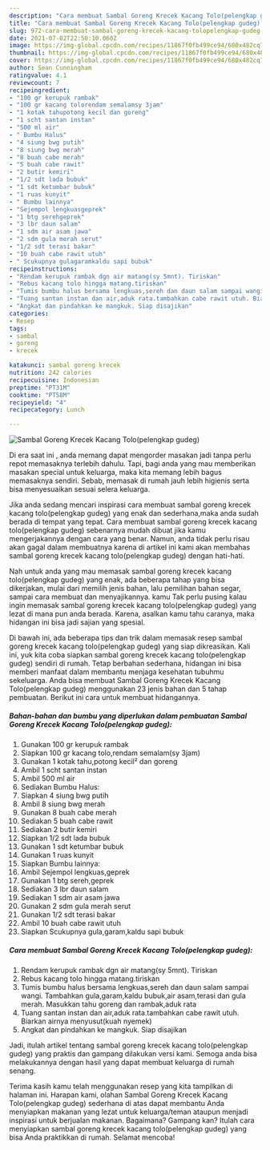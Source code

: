 ```yaml
---
description: "Cara membuat Sambal Goreng Krecek Kacang Tolo(pelengkap gudeg) yang enak Untuk Jualan"
title: "Cara membuat Sambal Goreng Krecek Kacang Tolo(pelengkap gudeg) yang enak Untuk Jualan"
slug: 972-cara-membuat-sambal-goreng-krecek-kacang-tolopelengkap-gudeg-yang-enak-untuk-jualan
date: 2021-07-02T22:50:10.060Z
image: https://img-global.cpcdn.com/recipes/11867f0fb499ce94/680x482cq70/sambal-goreng-krecek-kacang-tolopelengkap-gudeg-foto-resep-utama.jpg
thumbnail: https://img-global.cpcdn.com/recipes/11867f0fb499ce94/680x482cq70/sambal-goreng-krecek-kacang-tolopelengkap-gudeg-foto-resep-utama.jpg
cover: https://img-global.cpcdn.com/recipes/11867f0fb499ce94/680x482cq70/sambal-goreng-krecek-kacang-tolopelengkap-gudeg-foto-resep-utama.jpg
author: Sean Cunningham
ratingvalue: 4.1
reviewcount: 7
recipeingredient:
- "100 gr kerupuk rambak"
- "100 gr kacang tolorendam semalamsy 3jam"
- "1 kotak tahupotong kecil dan goreng"
- "1 scht santan instan"
- "500 ml air"
- " Bumbu Halus"
- "4 siung bwg putih"
- "8 siung bwg merah"
- "8 buah cabe merah"
- "5 buah cabe rawit"
- "2 butir kemiri"
- "1/2 sdt lada bubuk"
- "1 sdt ketumbar bubuk"
- "1 ruas kunyit"
- " Bumbu lainnya"
- "Sejempol lengkuasgeprek"
- "1 btg serehgeprek"
- "3 lbr daun salam"
- "1 sdm air asam jawa"
- "2 sdm gula merah serut"
- "1/2 sdt terasi bakar"
- "10 buah cabe rawit utuh"
- " Scukupnya gulagaramkaldu sapi bubuk"
recipeinstructions:
- "Rendam kerupuk rambak dgn air matang(sy 5mnt). Tiriskan"
- "Rebus kacang tolo hingga matang.tiriskan"
- "Tumis bumbu halus bersama lengkuas,sereh dan daun salam sampai wangi. Tambahkan gula,garam,kaldu bubuk,air asam,terasi dan gula merah. Masukkan tahu goreng dan rambak,aduk rata"
- "Tuang santan instan dan air,aduk rata.tambahkan cabe rawit utuh. Biarkan airnya menyusut(kuah nyemek)"
- "Angkat dan pindahkan ke mangkuk. Siap disajikan"
categories:
- Resep
tags:
- sambal
- goreng
- krecek

katakunci: sambal goreng krecek 
nutrition: 242 calories
recipecuisine: Indonesian
preptime: "PT31M"
cooktime: "PT58M"
recipeyield: "4"
recipecategory: Lunch

---
```



![Sambal Goreng Krecek Kacang Tolo(pelengkap gudeg)](https://img-global.cpcdn.com/recipes/11867f0fb499ce94/680x482cq70/sambal-goreng-krecek-kacang-tolopelengkap-gudeg-foto-resep-utama.jpg)

Di era  saat ini , anda memang dapat mengorder masakan jadi tanpa perlu repot memasaknya terlebih dahulu. Tapi, bagi anda yang mau memberikan masakan special untuk keluarga, maka kita memang lebih bagus memasaknya sendiri. Sebab, memasak di rumah jauh lebih higienis serta bisa menyesuaikan sesuai selera keluarga.

Jika anda sedang mencari inspirasi cara membuat sambal goreng krecek kacang tolo(pelengkap gudeg) yang enak dan sederhana,maka anda sudah berada di tempat yang tepat. Cara membuat sambal goreng krecek kacang tolo(pelengkap gudeg)  sebenarnya mudah dibuat jika kamu mengerjakannya dengan cara yang benar. Namun, anda tidak perlu risau akan gagal dalam membuatnya 
karena di artikel ini kami akan membahas sambal goreng krecek kacang tolo(pelengkap gudeg) dengan hati-hati.  



Nah untuk anda yang mau memasak sambal goreng krecek kacang tolo(pelengkap gudeg) yang enak, ada beberapa tahap yang bisa dikerjakan, mulai dari memilih jenis bahan, lalu pemilihan bahan segar, sampai cara membuat dan menyajikannya. kamu Tak perlu pusing kalau ingin memasak sambal goreng krecek kacang tolo(pelengkap gudeg) yang lezat di mana pun anda berada. Karena, asalkan kamu  tahu caranya, maka hidangan ini bisa jadi sajian yang spesial.

Di bawah ini, ada beberapa tips dan trik dalam memasak resep sambal goreng krecek kacang tolo(pelengkap gudeg) yang siap dikreasikan. Kali ini, yuk kita coba siapkan sambal goreng krecek kacang tolo(pelengkap gudeg) sendiri di rumah. Tetap berbahan sederhana, hidangan ini bisa memberi manfaat dalam membantu menjaga kesehatan tubuhmu sekeluarga. Anda bisa membuat Sambal Goreng Krecek Kacang Tolo(pelengkap gudeg) menggunakan 23 jenis bahan dan 5 tahap pembuatan. Berikut ini cara untuk membuat hidangannya.

<!--inarticleads1-->

##### Bahan-bahan dan bumbu yang diperlukan dalam pembuatan Sambal Goreng Krecek Kacang Tolo(pelengkap gudeg):

1. Gunakan 100 gr kerupuk rambak
1. Siapkan 100 gr kacang tolo,rendam semalam(sy 3jam)
1. Gunakan 1 kotak tahu,potong kecil² dan goreng
1. Ambil 1 scht santan instan
1. Ambil 500 ml air
1. Sediakan  Bumbu Halus:
1. Siapkan 4 siung bwg putih
1. Ambil 8 siung bwg merah
1. Gunakan 8 buah cabe merah
1. Sediakan 5 buah cabe rawit
1. Sediakan 2 butir kemiri
1. Siapkan 1/2 sdt lada bubuk
1. Gunakan 1 sdt ketumbar bubuk
1. Gunakan 1 ruas kunyit
1. Siapkan  Bumbu lainnya:
1. Ambil Sejempol lengkuas,geprek
1. Gunakan 1 btg sereh,geprek
1. Sediakan 3 lbr daun salam
1. Sediakan 1 sdm air asam jawa
1. Gunakan 2 sdm gula merah serut
1. Gunakan 1/2 sdt terasi bakar
1. Ambil 10 buah cabe rawit utuh
1. Siapkan  Scukupnya gula,garam,kaldu sapi bubuk




<!--inarticleads2-->

##### Cara membuat Sambal Goreng Krecek Kacang Tolo(pelengkap gudeg):

1. Rendam kerupuk rambak dgn air matang(sy 5mnt). Tiriskan
1. Rebus kacang tolo hingga matang.tiriskan
1. Tumis bumbu halus bersama lengkuas,sereh dan daun salam sampai wangi. Tambahkan gula,garam,kaldu bubuk,air asam,terasi dan gula merah. Masukkan tahu goreng dan rambak,aduk rata
1. Tuang santan instan dan air,aduk rata.tambahkan cabe rawit utuh. Biarkan airnya menyusut(kuah nyemek)
1. Angkat dan pindahkan ke mangkuk. Siap disajikan




Jadi, itulah artikel tentang  sambal goreng krecek kacang tolo(pelengkap gudeg)  yang praktis dan gampang dilakukan versi kami. Semoga anda bisa melakukannya dengan hasil yang dapat membuat keluarga di rumah senang. 

Terima kasih kamu telah menggunakan resep yang kita tampilkan di halaman ini. Harapan kami, olahan  Sambal Goreng Krecek Kacang Tolo(pelengkap gudeg) sederhana di atas dapat membantu Anda menyiapkan makanan yang lezat untuk keluarga/teman ataupun menjadi inspirasi untuk berjualan makanan. Bagaimana? Gampang kan? Itulah cara menyiapkan sambal goreng krecek kacang tolo(pelengkap gudeg) yang bisa Anda praktikkan di rumah. Selamat mencoba!

